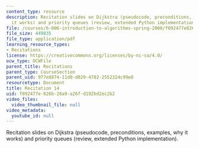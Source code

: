 ```yaml
---
content_type: resource
description: Recitation slides on Dijkstra (pseudocode, preconditions, examples, why
  it works) and priority queues (review, extended Python implementation).
file: /courses/6-006-introduction-to-algorithms-spring-2008/f092477e826b26a9a26fd192bd2ec2b2_recitation14.pdf
file_size: 449835
file_type: application/pdf
learning_resource_types:
- Recitations
license: https://creativecommons.org/licenses/by-nc-sa/4.0/
ocw_type: OCWFile
parent_title: Recitations
parent_type: CourseSection
parent_uid: 977e8874-11d8-d029-4782-2552324c99e8
resourcetype: Document
title: Recitation 14
uid: f092477e-826b-26a9-a26f-d192bd2ec2b2
video_files:
  video_thumbnail_file: null
video_metadata:
  youtube_id: null
---
```

Recitation slides on Dijkstra (pseudocode, preconditions, examples, why it works) and priority queues (review, extended Python implementation).